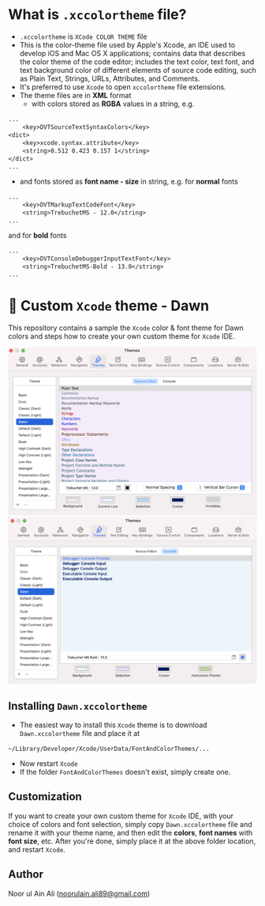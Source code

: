 
# What is `.xccolortheme` file?

- `.xccolortheme` is `XCode COLOR THEME` file
- This is the color-theme file used by Apple's Xcode, an IDE used to develop iOS and Mac OS X applications; contains data that describes the color theme of the code editor; includes the text color, text font, and text background color of different elements of source code editing, such as Plain Text, Strings, URLs, Attributes, and Comments.
- It's preferred to use `Xcode` to open `xccolortheme` file extensions.
- The theme files are in **XML** format
    - with colors stored as **RGBA** values in a string, e.g.
```
...
    <key>DVTSourceTextSyntaxColors</key>
<dict>
    <key>xcode.syntax.attribute</key>
    <string>0.512 0.423 0.157 1</string>
</dict>
...
```
- and fonts stored as **font name - size**  in string, e.g. for **normal** fonts
```
...
    <key>DVTMarkupTextCodeFont</key>
    <string>TrebuchetMS - 12.0</string>
...
```
and for **bold** fonts
```
...
    <key>DVTConsoleDebuggerInputTextFont</key>
    <string>TrebuchetMS-Bold - 13.0</string>
...
```

# 🎨 Custom `Xcode` theme - Dawn

This repository contains a sample the `Xcode` color & font theme for Dawn colors and steps how to create your own custom theme for `Xcode` IDE.

![](DawnTheme_SourceEditor.png)
![](DawnTheme_Console.png)

## Installing `Dawn.xccolortheme`

- The easiest way to install this `Xcode` theme is to download `Dawn.xccolortheme` file and place it at
```
~/Library/Developer/Xcode/UserData/FontAndColorThemes/...
```
- Now restart `Xcode`
- If the folder `FontAndColorThemes` doesn't exist, simply create one.

## Customization

If you want to create your own custom theme for `Xcode` IDE, with your choice of colors and font selection, simply copy `Dawn.xccolortheme` file and rename it with your theme name, and then edit the **colors**, **font names** with **font size**, etc. After you're done, simply place it at the above folder location, and restart `Xcode`.

## Author
Noor ul Ain Ali (noorulain.ali89@gmail.com)
